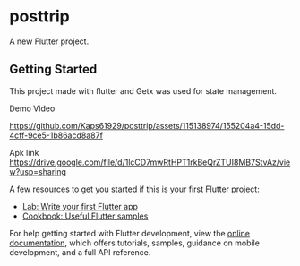 # posttrip

A new Flutter project.

## Getting Started

This project made with flutter and Getx was used for state management.

Demo Video


https://github.com/Kaps61929/posttrip/assets/115138974/155204a4-15dd-4cff-9ce5-1b86acd8a87f

Apk link
https://drive.google.com/file/d/1lcCD7mwRtHPT1rkBeQrZTUI8MB7StvAz/view?usp=sharing

A few resources to get you started if this is your first Flutter project:

- [Lab: Write your first Flutter app](https://docs.flutter.dev/get-started/codelab)
- [Cookbook: Useful Flutter samples](https://docs.flutter.dev/cookbook)

For help getting started with Flutter development, view the
[online documentation](https://docs.flutter.dev/), which offers tutorials,
samples, guidance on mobile development, and a full API reference.
